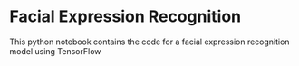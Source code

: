 # Facial Expression Recognition
This python notebook contains the code for a facial expression recognition model using TensorFlow

